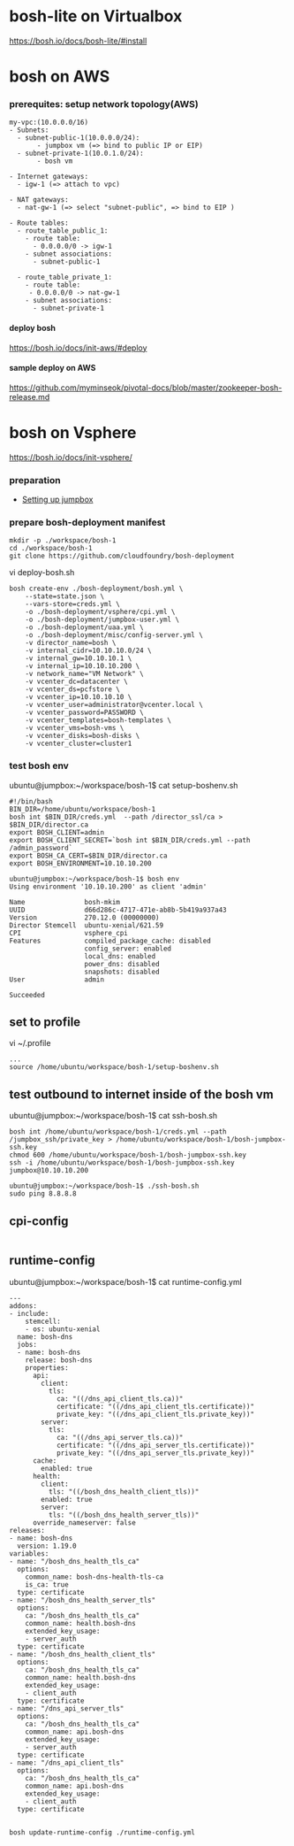 
# bosh-lite on Virtualbox
https://bosh.io/docs/bosh-lite/#install


# bosh on AWS
### prerequites: setup network topology(AWS)
```
my-vpc:(10.0.0.0/16)
- Subnets:
  - subnet-public-1(10.0.0.0/24):
       - jumpbox vm (=> bind to public IP or EIP)
  - subnet-private-1(10.0.1.0/24):
       - bosh vm
   
- Internet gateways: 
  - igw-1 (=> attach to vpc)
    
- NAT gateways:
  - nat-gw-1 (=> select "subnet-public", => bind to EIP )

- Route tables:     
  - route_table_public_1:
    - route table:
      - 0.0.0.0/0 -> igw-1
    - subnet associations:
      - subnet-public-1
      
  - route_table_private_1:
    - route table:
     - 0.0.0.0/0 -> nat-gw-1
    - subnet associations:
      - subnet-private-1

```
#### deploy bosh 
https://bosh.io/docs/init-aws/#deploy

#### sample deploy on AWS
https://github.com/myminseok/pivotal-docs/blob/master/zookeeper-bosh-release.md

# bosh on Vsphere

https://bosh.io/docs/init-vsphere/

### preparation
- [Setting up jumpbox](setup-bbl-sandbox.md)

### prepare bosh-deployment manifest
```
mkdir -p ./workspace/bosh-1
cd ./workspace/bosh-1
git clone https://github.com/cloudfoundry/bosh-deployment
```

vi deploy-bosh.sh
```
bosh create-env ./bosh-deployment/bosh.yml \
    --state=state.json \
    --vars-store=creds.yml \
    -o ./bosh-deployment/vsphere/cpi.yml \
    -o ./bosh-deployment/jumpbox-user.yml \
    -o ./bosh-deployment/uaa.yml \
    -o ./bosh-deployment/misc/config-server.yml \
    -v director_name=bosh \
    -v internal_cidr=10.10.10.0/24 \
    -v internal_gw=10.10.10.1 \
    -v internal_ip=10.10.10.200 \
    -v network_name="VM Network" \
    -v vcenter_dc=datacenter \
    -v vcenter_ds=pcfstore \
    -v vcenter_ip=10.10.10.10 \
    -v vcenter_user=administrator@vcenter.local \
    -v vcenter_password=PASSWORD \
    -v vcenter_templates=bosh-templates \
    -v vcenter_vms=bosh-vms \
    -v vcenter_disks=bosh-disks \
    -v vcenter_cluster=cluster1
```

### test bosh env
ubuntu@jumpbox:~/workspace/bosh-1$ cat setup-boshenv.sh
```
#!/bin/bash
BIN_DIR=/home/ubuntu/workspace/bosh-1
bosh int $BIN_DIR/creds.yml  --path /director_ssl/ca > $BIN_DIR/director.ca
export BOSH_CLIENT=admin
export BOSH_CLIENT_SECRET=`bosh int $BIN_DIR/creds.yml --path /admin_password`
export BOSH_CA_CERT=$BIN_DIR/director.ca
export BOSH_ENVIRONMENT=10.10.10.200
```

```
ubuntu@jumpbox:~/workspace/bosh-1$ bosh env
Using environment '10.10.10.200' as client 'admin'

Name               bosh-mkim
UUID               d66d286c-4717-471e-ab8b-5b419a937a43
Version            270.12.0 (00000000)
Director Stemcell  ubuntu-xenial/621.59
CPI                vsphere_cpi
Features           compiled_package_cache: disabled
                   config_server: enabled
                   local_dns: enabled
                   power_dns: disabled
                   snapshots: disabled
User               admin

Succeeded
```


## set to profile
vi ~/.profile
```
...
source /home/ubuntu/workspace/bosh-1/setup-boshenv.sh
```


## test outbound to internet inside of the bosh vm
ubuntu@jumpbox:~/workspace/bosh-1$ cat ssh-bosh.sh
```
bosh int /home/ubuntu/workspace/bosh-1/creds.yml --path /jumpbox_ssh/private_key > /home/ubuntu/workspace/bosh-1/bosh-jumpbox-ssh.key
chmod 600 /home/ubuntu/workspace/bosh-1/bosh-jumpbox-ssh.key
ssh -i /home/ubuntu/workspace/bosh-1/bosh-jumpbox-ssh.key jumpbox@10.10.10.200
```

```
ubuntu@jumpbox:~/workspace/bosh-1$ ./ssh-bosh.sh
sudo ping 8.8.8.8
```


## cpi-config

```

```
## runtime-config
ubuntu@jumpbox:~/workspace/bosh-1$ cat runtime-config.yml
```
---
addons:
- include:
    stemcell:
    - os: ubuntu-xenial
  name: bosh-dns
  jobs:
  - name: bosh-dns
    release: bosh-dns
    properties:
      api:
        client:
          tls:
            ca: "((/dns_api_client_tls.ca))"
            certificate: "((/dns_api_client_tls.certificate))"
            private_key: "((/dns_api_client_tls.private_key))"
        server:
          tls:
            ca: "((/dns_api_server_tls.ca))"
            certificate: "((/dns_api_server_tls.certificate))"
            private_key: "((/dns_api_server_tls.private_key))"
      cache:
        enabled: true
      health:
        client:
          tls: "((/bosh_dns_health_client_tls))"
        enabled: true
        server:
          tls: "((/bosh_dns_health_server_tls))"
      override_nameserver: false
releases:
- name: bosh-dns
  version: 1.19.0
variables:
- name: "/bosh_dns_health_tls_ca"
  options:
    common_name: bosh-dns-health-tls-ca
    is_ca: true
  type: certificate
- name: "/bosh_dns_health_server_tls"
  options:
    ca: "/bosh_dns_health_tls_ca"
    common_name: health.bosh-dns
    extended_key_usage:
    - server_auth
  type: certificate
- name: "/bosh_dns_health_client_tls"
  options:
    ca: "/bosh_dns_health_tls_ca"
    common_name: health.bosh-dns
    extended_key_usage:
    - client_auth
  type: certificate
- name: "/dns_api_server_tls"
  options:
    ca: "/bosh_dns_health_tls_ca"
    common_name: api.bosh-dns
    extended_key_usage:
    - server_auth
  type: certificate
- name: "/dns_api_client_tls"
  options:
    ca: "/bosh_dns_health_tls_ca"
    common_name: api.bosh-dns
    extended_key_usage:
    - client_auth
  type: certificate
  
```
```
bosh update-runtime-config ./runtime-config.yml

```





